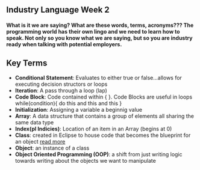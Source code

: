 ## Industry Language Week 2

#### What is it we are saying? What are these words, terms, acronyms??? The programming world has their own lingo and we need to learn how to speak. Not only so you know what we are saying, but so you are industry ready when talking with potential employers.

## Key Terms
- **Conditional Statement**: Evaluates to either true or false...allows for executing decision structors or loops
- **Iteration**: A pass through a loop (lap)
- **Code Block**: Code contained within { }. Code Blocks are useful in loops
   while(condition){
     do this
     and this
     and this
     }
- **Initialization**: Assigning a variable a beginnig value
- **Array**: A data structure that contains a group of elements all sharing the same data type
- **Index(pl Indicies)**: Location of an item in an Array (begins at 0)
- **Class**: created in Eclipse to house code that becomes the blueprint for an object [read more](http://www.webopedia.com/TERM/I/input.html)
- **Object**: an instance of a class
- **Object Oriented Programming (OOP)**: a shift from just writing logic towards writing about the objects we want to manipulate





